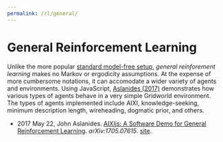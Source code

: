 ```yaml
---
permalink: /rl/general/
---
```

# General Reinforcement Learning

Unlike the more popular [standard model-free setup](http://realai.org/rl/model-free/), *general reinforement learning* makes no Markov or ergodicity assumptions. At the expense of more cumbersome notations, it can accomodate a wider variety of agents and environments. Using JavaScript, [Aslanides (2017)](https://arxiv.org/abs/1705.07615) demonstrates how various types of agents behave in a very simple Gridworld environment. The types of agents implemented include AIXI, knowledge-seeking, minimum description length, wireheading, dogmatic prior, and others.

* 2017 May 22, John Aslanides. [AIXIjs: A Software Demo for General Reinforcement Learning](https://arxiv.org/abs/1705.07615). *arXiv:1705.07615*. [site](http://aslanides.io/aixijs/).
